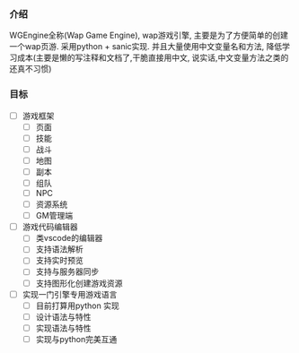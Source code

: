### 介绍

WGEngine全称(Wap Game Engine), wap游戏引擎, 主要是为了方便简单的创建一个wap页游. 采用python + sanic实现. 并且大量使用中文变量名和方法,
降低学习成本(主要是懒的写注释和文档了,干脆直接用中文, 说实话,中文变量方法之类的还真不习惯)

### 目标

- [ ] 游戏框架
    - [ ] 页面
    - [ ] 技能
    - [ ] 战斗
    - [ ] 地图
    - [ ] 副本
    - [ ] 组队
    - [ ] NPC
    - [ ] 资源系统
    - [ ] GM管理端
- [ ] 游戏代码编辑器
    - [ ] 类vscode的编辑器
    - [ ] 支持语法解析
    - [ ] 支持实时预览
    - [ ] 支持与服务器同步
    - [ ] 支持图形化创建游戏资源
- [ ] 实现一门引擎专用游戏语言
    - [ ] 目前打算用python 实现
    - [ ] 设计语法与特性
    - [ ] 实现语法与特性
    - [ ] 实现与python完美互通